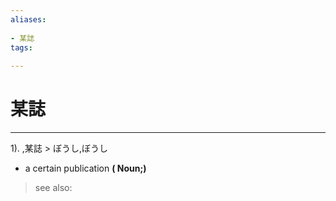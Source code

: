 ```yaml
---
aliases:
    
- 某誌
tags:
    
---
```


# 某誌
---
1).
,某誌 > ぼうし,ぼうし

- a certain publication
**( Noun;)**
> see also: 
            